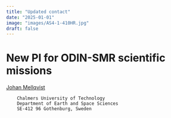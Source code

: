 ```yaml
---
title: "Updated contact"
date: "2025-01-01"
image: "images/AS4-1-410HR.jpg"
draft: false
---
```


# New PI for ODIN-SMR scientific missions

[Johan Mellqvist](mailto:johan.mellqvist@chalmers.se)

        Chalmers University of Technology
        Department of Earth and Space Sciences
        SE-412 96 Gothenburg, Sweden

